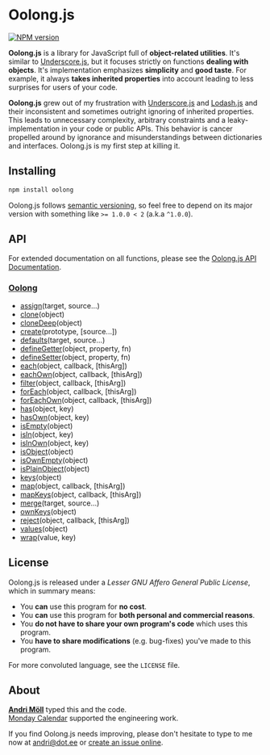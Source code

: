 Oolong.js
=========
[![NPM version][npm-badge]](https://www.npmjs.com/package/oolong)

**Oolong.js** is a library for JavaScript full of **object-related
utilities**.  It's similar to [Underscore.js][underscore], but it focuses
strictly on functions **dealing with objects**.  It's implementation emphasizes
**simplicity** and **good taste**. For example, it always **takes inherited
properties** into account leading to less surprises for users of your code.

**Oolong.js** grew out of my frustration with [Underscore.js][underscore]
and [Lodash.js][lodash] and their inconsistent and sometimes outright ignoring
of inherited properties. This leads to unnecessary complexity, arbitrary
constraints and a leaky-implementation in your code or public APIs. This
behavior is cancer propelled around by ignorance and misunderstandings between
dictionaries and interfaces. Oolong.js is my first step at killing it.

[npm-badge]: https://img.shields.io/npm/v/oolong.svg
[underscore]: https://underscorejs.org
[lodash]: https://lodash.com


Installing
----------
```sh
npm install oolong
```

Oolong.js follows [semantic versioning](http://semver.org/), so feel free to
depend on its major version with something like `>= 1.0.0 < 2` (a.k.a `^1.0.0`).


API
---
For extended documentation on all functions, please see the
[Oolong.js API Documentation][api].

[api]: https://github.com/moll/js-oolong/blob/master/doc/API.md

### [Oolong](https://github.com/moll/js-oolong/blob/master/doc/API.md#Oolong)
- [assign](https://github.com/moll/js-oolong/blob/master/doc/API.md#Oolong.assign)(target, source...)
- [clone](https://github.com/moll/js-oolong/blob/master/doc/API.md#Oolong.clone)(object)
- [cloneDeep](https://github.com/moll/js-oolong/blob/master/doc/API.md#Oolong.cloneDeep)(object)
- [create](https://github.com/moll/js-oolong/blob/master/doc/API.md#Oolong.create)(prototype, [source...])
- [defaults](https://github.com/moll/js-oolong/blob/master/doc/API.md#Oolong.defaults)(target, source...)
- [defineGetter](https://github.com/moll/js-oolong/blob/master/doc/API.md#Oolong.defineGetter)(object, property, fn)
- [defineSetter](https://github.com/moll/js-oolong/blob/master/doc/API.md#Oolong.defineSetter)(object, property, fn)
- [each](https://github.com/moll/js-oolong/blob/master/doc/API.md#Oolong.each)(object, callback, [thisArg])
- [eachOwn](https://github.com/moll/js-oolong/blob/master/doc/API.md#Oolong.eachOwn)(object, callback, [thisArg])
- [filter](https://github.com/moll/js-oolong/blob/master/doc/API.md#Oolong.filter)(object, callback, [thisArg])
- [forEach](https://github.com/moll/js-oolong/blob/master/doc/API.md#Oolong.forEach)(object, callback, [thisArg])
- [forEachOwn](https://github.com/moll/js-oolong/blob/master/doc/API.md#Oolong.forEachOwn)(object, callback, [thisArg])
- [has](https://github.com/moll/js-oolong/blob/master/doc/API.md#Oolong.has)(object, key)
- [hasOwn](https://github.com/moll/js-oolong/blob/master/doc/API.md#Oolong.hasOwn)(object, key)
- [isEmpty](https://github.com/moll/js-oolong/blob/master/doc/API.md#Oolong.isEmpty)(object)
- [isIn](https://github.com/moll/js-oolong/blob/master/doc/API.md#Oolong.isIn)(object, key)
- [isInOwn](https://github.com/moll/js-oolong/blob/master/doc/API.md#Oolong.isInOwn)(object, key)
- [isObject](https://github.com/moll/js-oolong/blob/master/doc/API.md#Oolong.isObject)(object)
- [isOwnEmpty](https://github.com/moll/js-oolong/blob/master/doc/API.md#Oolong.isOwnEmpty)(object)
- [isPlainObject](https://github.com/moll/js-oolong/blob/master/doc/API.md#Oolong.isPlainObject)(object)
- [keys](https://github.com/moll/js-oolong/blob/master/doc/API.md#Oolong.keys)(object)
- [map](https://github.com/moll/js-oolong/blob/master/doc/API.md#Oolong.map)(object, callback, [thisArg])
- [mapKeys](https://github.com/moll/js-oolong/blob/master/doc/API.md#Oolong.mapKeys)(object, callback, [thisArg])
- [merge](https://github.com/moll/js-oolong/blob/master/doc/API.md#Oolong.merge)(target, source...)
- [ownKeys](https://github.com/moll/js-oolong/blob/master/doc/API.md#Oolong.ownKeys)(object)
- [reject](https://github.com/moll/js-oolong/blob/master/doc/API.md#Oolong.reject)(object, callback, [thisArg])
- [values](https://github.com/moll/js-oolong/blob/master/doc/API.md#Oolong.values)(object)
- [wrap](https://github.com/moll/js-oolong/blob/master/doc/API.md#Oolong.wrap)(value, key)


License
-------
Oolong.js is released under a *Lesser GNU Affero General Public License*,
which in summary means:

- You **can** use this program for **no cost**.
- You **can** use this program for **both personal and commercial reasons**.
- You **do not have to share your own program's code** which uses this program.
- You **have to share modifications** (e.g. bug-fixes) you've made to this
  program.

For more convoluted language, see the `LICENSE` file.


About
-----
**[Andri Möll][moll]** typed this and the code.  
[Monday Calendar][monday] supported the engineering work.

If you find Oolong.js needs improving, please don't hesitate to type to me
now at [andri@dot.ee][email] or [create an issue online][issues].

[email]: mailto:andri@dot.ee
[issues]: https://github.com/moll/js-oolong/issues
[moll]: http://themoll.com
[monday]: https://mondayapp.com
